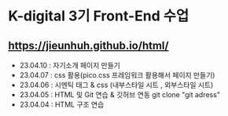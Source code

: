 # K-digital 3기 Front-End 수업
## https://jieunhuh.github.io/html/
+ 23.04.10 : 자기소개 페이지 만들기 
+ 23.04.07 : css 활용(pico.css 프레임워크 활용해서 페이지 만들기)
+ 23.04.06 : 시멘틱 태그 & css (내부스타일 시트 , 외부스타일 시트)
+ 23.04.05 : HTML 및 Git 연습 & 깃허브 연동
  git clone "git adress"
+ 23.04.04 : HTML 구조 연습

